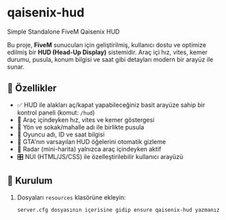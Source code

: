 # qaisenix-hud
Simple Standalone FiveM Qaisenix HUD

Bu proje, **FiveM** sunucuları için geliştirilmiş, kullanıcı dostu ve optimize edilmiş bir **HUD (Head-Up Display)** sistemidir. Araç içi hız, vites, kemer durumu, pusula, konum bilgisi ve saat gibi detayları modern bir arayüz ile sunar.

## 🚀 Özellikler

- ✅ HUD ile alakları aç/kapat yapabileceğiniz basit arayüze sahip bir kontrol paneli (komut: `/hud`)
- 🚗 Araç içindeyken hız, vites ve kemer göstergesi
- 🧭 Yön ve sokak/mahalle adı ile birlikte pusula
- 🧑 Oyuncu adı, ID ve saat bilgisi
- 🎯 GTA'nın varsayılan HUD öğelerini otomatik gizleme
- 📡 Radar (mini-harita) yalnızca araç içindeyken aktif
- 🎛️ NUI (HTML/JS/CSS) ile özelleştirilebilir kullanıcı arayüzü

## 🧩 Kurulum

1. Dosyaları `resources` klasörüne ekleyin:
   ```bash
   server.cfg dosyasının içerisine gidip ensure qaisenix-hud yazmanız yeterli.

